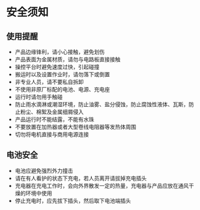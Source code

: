 # 安全须知

## 使用提醒

* 产品边缘锋利，请小心接触，避免划伤
* 产品表面为金属材质，请勿与电路板直接接触
* 操控平台时避免速度过快，引起碰撞
* 搬运时以及设置作业时，请勿落下或倒置
* 非专业人员，请不要私自拆卸
* 不使用非原厂标配的电池、电源、充电座
* 运行时请勿用手触碰
* 防止雨水滴淋或潮湿环境，防止油雾、盐分侵蚀，防止腐蚀性液体、瓦斯，防止粉尘、棉絮及金属细屑侵入
* 产品运行时不能结露，不能有水珠
* 不要放置在加热器或者大型卷线电阻器等发热体周围
* 切勿将电机直接与商用电源连接

## 电池安全

* 电池应避免强烈外力撞击
* 请在有人看护的状态下充电，若人员离开请拔掉充电插头
* 充电器在充电工作时，会向外界散发一定的热量，充电器与产品应放在通风干燥的环境中使用
* 停止充电时，应先拔下插头，然后取下电池端插头
